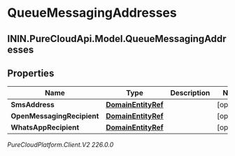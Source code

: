 # QueueMessagingAddresses

## ININ.PureCloudApi.Model.QueueMessagingAddresses

## Properties

|Name | Type | Description | Notes|
|------------ | ------------- | ------------- | -------------|
| **SmsAddress** | [**DomainEntityRef**](DomainEntityRef) |  | [optional] |
| **OpenMessagingRecipient** | [**DomainEntityRef**](DomainEntityRef) |  | [optional] |
| **WhatsAppRecipient** | [**DomainEntityRef**](DomainEntityRef) |  | [optional] |



_PureCloudPlatform.Client.V2 226.0.0_
